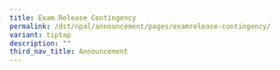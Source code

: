 ```yaml
---
title: Exam Release Contingency
permalink: /dst/npal/announcement/pages/examrelease-contingency/
variant: tiptap
description: ""
third_nav_title: Announcement
---
```

<p></p>